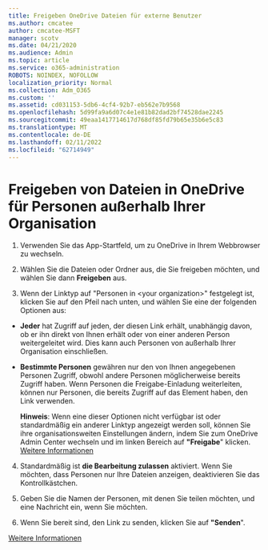 ```yaml
---
title: Freigeben OneDrive Dateien für externe Benutzer
ms.author: cmcatee
author: cmcatee-MSFT
manager: scotv
ms.date: 04/21/2020
ms.audience: Admin
ms.topic: article
ms.service: o365-administration
ROBOTS: NOINDEX, NOFOLLOW
localization_priority: Normal
ms.collection: Adm_O365
ms.custom: ''
ms.assetid: cd031153-5db6-4cf4-92b7-eb562e7b9568
ms.openlocfilehash: 5d99fa9a6d07c4e1e81b82dad2bf74528dae2245
ms.sourcegitcommit: 49eaa1417714617d768df85fd79b65e35b6e5c83
ms.translationtype: MT
ms.contentlocale: de-DE
ms.lasthandoff: 02/11/2022
ms.locfileid: "62714949"
---
```

# <a name="share-files-in-onedrive-with-people-outside-your-organization"></a>Freigeben von Dateien in OneDrive für Personen außerhalb Ihrer Organisation

1. Verwenden Sie das App-Startfeld, um zu OneDrive in Ihrem Webbrowser zu wechseln. 
    
2. Wählen Sie die Dateien oder Ordner aus, die Sie freigeben möchten, und wählen Sie dann **Freigeben** aus. 
    
3. Wenn der Linktyp auf "Personen in \<your organization\>" festgelegt ist, klicken Sie auf den Pfeil nach unten, und wählen Sie eine der folgenden Optionen aus: 
    
  - **Jeder** hat Zugriff auf jeden, der diesen Link erhält, unabhängig davon, ob er ihn direkt von Ihnen erhält oder von einer anderen Person weitergeleitet wird. Dies kann auch Personen von außerhalb Ihrer Organisation einschließen. 
    
  - **Bestimmte Personen** gewähren nur den von Ihnen angegebenen Personen Zugriff, obwohl andere Personen möglicherweise bereits Zugriff haben. Wenn Personen die Freigabe-Einladung weiterleiten, können nur Personen, die bereits Zugriff auf das Element haben, den Link verwenden. 
    
    **Hinweis**: Wenn eine dieser Optionen nicht verfügbar ist oder standardmäßig ein anderer Linktyp angezeigt werden soll, können Sie ihre organisationsweiten Einstellungen ändern, indem Sie zum OneDrive Admin Center wechseln und im linken Bereich auf **"Freigabe**" klicken. [Weitere Informationen](https://go.microsoft.com/fwlink/?linkid=871961)
  
4. Standardmäßig ist **die Bearbeitung zulassen** aktiviert. Wenn Sie möchten, dass Personen nur Ihre Dateien anzeigen, deaktivieren Sie das Kontrollkästchen. 
    
5. Geben Sie die Namen der Personen, mit denen Sie teilen möchten, und eine Nachricht ein, wenn Sie möchten.
    
6. Wenn Sie bereit sind, den Link zu senden, klicken Sie auf **"Senden**". 
    
[Weitere Informationen](https://go.microsoft.com/fwlink/?linkid=871861)
  

